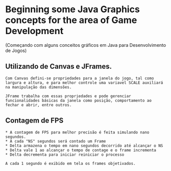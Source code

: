 # Beginning some Java Graphics concepts for the area of Game Development 
(Começando com alguns conceitos gráficos em Java para Desenvolvimento de Jogos)

## Utilizando de Canvas e JFrames.
```
Com Canvas defini-se propriedades para a janela do jogo, tal como largura e altura, e para melhor controle uma variavel SCALE auxiliará na manipulação das dimensões.

JFrame trabalha com essas propriedades e pode gerenciar funcionalidades básicas da janela como posição, comportamento ao fechar e abrir, entre outros.
```

## Contagem de FPS
```
* A contagem de FPS para melhor precisão é feita simulando nano segundos.
* A cada "NS" segundos será contado um Frame
* Delta armazena o tempo em nano segundos decorrido até alcançar o NS
* Delta vale 1 ao alcançar o tempo de contage e o frame incrementa
* Delta decrementa para iniciar reiniciar o processo

A cada 1 segundo é exibido em tela os frames objetivados.
```